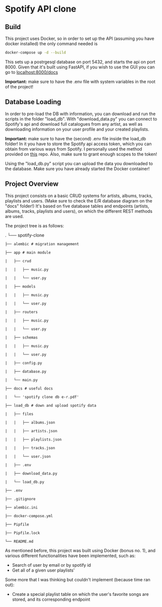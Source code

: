 # Spotify API clone
## Build
This project uses Docker, so in order to set up the API (assuming you have docker installed) the only command needed is

```bash
docker-compose up -d --build
```

This sets up a postrgesql database on port 5432, and starts the api on port 8000. Given that it's built using FastAPI, if you wish to use the GUI you can go to [localhost:8000/docs](http://localhost:8000/docs)

__Important:__ make sure to have the .env file with system variables in the root of the project!

## Database Loading
In order to pre-load the DB with information, you can download and run the scripts in the folder "load_db". With "download_data.py" you can connect to Spotify's api and download full catalogues from any artist, as well as downloading information on your user profile and your created playlists.

__Important:__ make sure to have the (second) .env file inside the load_db folder! In it you have to store the Spotify api access token, which you can obtain from various ways from Spotify. I personally used the method provided on [this](https://github.com/spotify/web-api-auth-examples) repo. Also, make sure to grant enough scopes to the token!

Using the "load_db.py" script you can upload the data you downloaded to the database. Make sure you have already started the Docker container!

## Project Overview
This project consists on a basic CRUD systems for artists, albums, tracks, playlists and users. (Make sure to check the E/R database diagram on the "docs" folder!) It's based on five database tables and endpoints (artists, albums, tracks, playlists and users), on which the different REST methods are used.

The project tree is as follows:

.
└── spotify-clone

    ├── alembic # migration management

    ├── app # main module

    |   ├── crud

    |   |   ├── music.py

    |   |   └── user.py

    |   ├── models

    |   |   ├── music.py

    |   |   └── user.py

    |   ├── routers

    |   |   ├── music.py

    |   |   └── user.py

    |   ├── schemas

    |   |   ├── music.py

    |   |   └── user.py

    |   ├── config.py

    |   ├── database.py

    |   └── main.py

    ├── docs # useful docs

    |   └── 'spotify clone db e-r.pdf'

    ├── load_db # down and upload spotify data

    |   ├── files

    |   |   ├── albums.json

    |   |   ├── artists.json

    |   |   ├── playlists.json

    |   |   ├── tracks.json

    |   |   └── user.json

    |   ├── .env

    |   ├── download_data.py

    |   └── load_db.py

    ├── .env

    ├── .gitignore

    ├── alembic.ini

    ├── docker-compose.yml

    ├── Pipfile

    ├── Pipfile.lock

    └── README.md


As mentioned before, this project was built using Docker (bonus no. 1), and various different  functionalities have been implemented, such as:

* Search of user by email or by spotify id
* Get all of a given user playlists'

Some more that I was thinking but couldn't implement (because time ran out):

* Create a special playlist table on which the user's favorite songs are stored, and its corresponding endpoint
